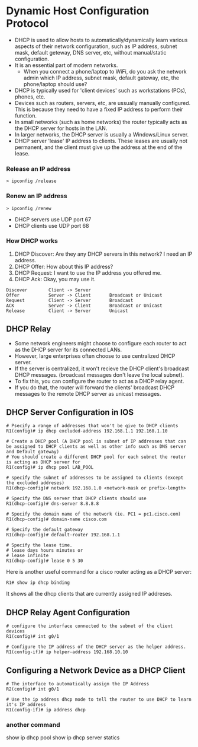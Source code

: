 # Dynamic Host Configuration Protocol
- DHCP is used to allow hosts to automatically/dynamically learn various aspects of their network configuration, such as IP address, subnet mask, default geteway, DNS server, etc, without manual/static configuration.
- It is an essential part of modern networks.
    - When you connect a phone/laptop to WiFi, do you ask the network admin which IP address, subnet mask, default gateway, etc, the phone/laptop should use?
- DHCP is typically used for 'client devices' such as workstations (PCs), phones, etc.
- Devices such as routers, servers, etc, are ussually manually configured. This is because they need to have a fixed IP address to perform their function.
- In small networks (such as home networks) the router typically acts as the DHCP server for hosts in the LAN.
- In larger networks, the DHCP server is usually a Windows/Linux server.
- DHCP server 'lease' IP address to clients. These leases are usually not permanent, and the client must give up the address at the end of the lease.

### Release an IP address 
```
> ipconfig /release
```

### Renew an IP address 
```
> ipconfig /renew
```

- DHCP servers use UDP port 67
- DHCP clients use UDP port 68

### How DHCP works
1. DHCP Discover: Are they any DHCP servers in this network? I need an IP address.
2. DHCP Offer: How about this IP address?
3. DHCP Request: I want to use the IP address you offered me.
4. DHCP Ack: Okay, you may use it.

```
Discover        Client -> Server    
Offer           Server -> Client       Broadcast or Unicast
Request         Client -> Server       Broadcast
ACK             Server -> Client       Broadcast or Unicast
Release         Client -> Server       Unicast
```

## DHCP Relay
- Some network engineers might choose to configure each router to act as the DHCP server for its connected LANs.
- However, large enterprises often choose to use centralized DHCP server.
- If the server is centralized, it won't recieve the DHCP client's broadcast DHCP messages. (broadcast messages don't leave the local subnet).
- To fix this, you can configure the router to act as a DHCP relay agent.
- If you do that, the router will forward the clients' broadcast DHCP messages to the remote DHCP server as unicast messages.

## DHCP Server Configuration in IOS
```
# Psecify a range of addresses that won't be give to DHCP clients
R1(config)# ip dhcp excluded-address 192.168.1.1 192.168.1.10

# Create a DHCP pool (A DHCP pool is subnet of IP addresses that can be assigned to DHCP clients as well as other info such as DNS server and Default gateway)
# You should create a different DHCP pool for each subnet the router is acting as DHCP server for
R1(config)# ip dhcp pool LAB_POOL

# specify the subnet of addresses to be assigned to clients (except the excluded addreses)
R1(dhcp-config)# network 192.168.1.0 <network-mask or prefix-length>

# Specify the DNS server that DHCP clients should use
R1(dhcp-config)# dns-server 8.8.8.8

# Specify the domain name of the network (ie. PC1 = pc1.cisco.com)
R1(dhcp-config)# domain-name cisco.com

# Specify the default gateway
R1(dhcp-config)# default-router 192.168.1.1

# Specify the lease time.
# lease days hours minutes or
# lease infinite
R1(dhcp-config)# lease 0 5 30

```

Here is another useful command for a cisco router acting as a DHCP server:
```
R1# show ip dhcp binding
```
It shows all the dhcp clients that are currently assigned IP addreses.

## DHCP Relay Agent Configuration
```
# configure the interface connected to the subnet of the client devices
R1(config)# int g0/1

# Configure the IP address of the DHCP server as the helper address.
R1(config-if)# ip helper-address 192.168.10.10

```

## Configuring a Network Device as a DHCP Client
```
# The interface to automatically assign the IP Address
R2(config)# int g0/1

# Use the ip address dhcp mode to tell the router to use DHCP to learn it's IP address
R1(config-if)# ip address dhcp

```

### another command
show ip dhcp pool
show ip dhcp server statics